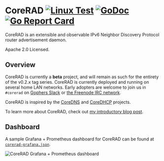 # CoreRAD [![Linux Test](https://github.com/mdlayher/corerad/workflows/Linux%20Test/badge.svg)](https://github.com/mdlayher/corerad/actions) [![GoDoc](https://godoc.org/github.com/mdlayher/corerad?status.svg)](https://godoc.org/github.com/mdlayher/corerad) [![Go Report Card](https://goreportcard.com/badge/github.com/mdlayher/corerad)](https://goreportcard.com/report/github.com/mdlayher/corerad)

CoreRAD is an extensible and observable IPv6 Neighbor Discovery Protocol router
advertisement daemon.

Apache 2.0 Licensed.

## Overview

CoreRAD is currently a **beta** project, and will remain as such for the
entirety of the v0.2.x tag series. CoreRAD is currently deployed and running on
several home LAN networks. Early adopters are welcome to join us in `#corerad`
on [Gophers Slack](https://invite.slack.golangbridge.org) or
[the Freenode IRC network](https://webchat.freenode.net/).

CoreRAD is inspired by the [CoreDNS](https://coredns.io/) and
[CoreDHCP](https://coredhcp.io/) projects.

To learn more about CoreRAD, check out [my introductory blog post](https://mdlayher.com/blog/corerad-a-new-ipv6-router-advertisement-daemon/).

## Dashboard

A sample Grafana + Prometheus dashboard for CoreRAD can be found at [`corerad-grafana.json`](https://github.com/mdlayher/corerad/blob/master/corerad-grafana.json).

![CoreRAD Grafana + Prometheus dashboard](https://raw.githubusercontent.com/mdlayher/corerad/master/corerad-grafana.png)
